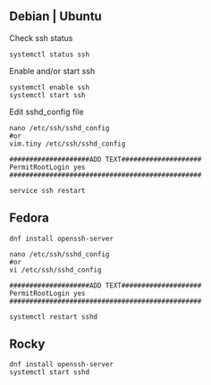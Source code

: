 ## Debian | Ubuntu
Check ssh status
```
systemctl status ssh
```
Enable and/or start ssh
```
systemctl enable ssh
systemctl start ssh
```
Edit sshd_config file
```
nano /etc/ssh/sshd_config
#or
vim.tiny /etc/ssh/sshd_config

####################ADD TEXT####################
PermitRootLogin yes
################################################

service ssh restart
```

## Fedora
```
dnf install openssh-server

nano /etc/ssh/sshd_config
#or
vi /etc/ssh/sshd_config

####################ADD TEXT####################
PermitRootLogin yes
################################################

systemctl restart sshd
```

## Rocky
```
dnf install openssh-server
systemctl start sshd
```
